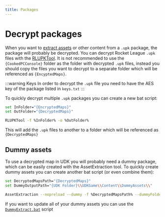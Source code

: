 ```yaml
---
title: Packages
---
```

# Decrypt packages

When you want to [extract assets](01_assets.md) or other content from a `.upk` package, the package will probably be decrypted. You can decrypt Rocket League `.upk` files with the [RLUPKTool](https://github.com/Martinii89/RLUPKT/tree/master). It is not recommended to use the `{CookedPCConsole}` folder as the folder with decrypted `.upk` files, instead you should copy the files you want to decrypt to a separate folder which will be referenced as `{EncyptedMaps}`.

:::warning Keys
In order to decrypt the `.upk` file you need to have the AES key of the package listed in `keys.txt`
:::

To quickly decrypt multiple `.upk` packages you can create a new bat script:

```sh
set InFolder="{EncryptedMaps}"
set OutFolder="{DecryptedMaps}"

RLUPKTool -f %InFolder% -o %OutFolder%
```

This will add the `.upk` files to another to a folder which will be referenced as `{DecryptedMaps}`

## Dummy assets

To use a decrypted map in UDK you will probably need a dummy package, which can be easily created with the AssetExtraction tool. To quickly create dummy assets you can create another bat script (or even combine them):

```sh
set DecryptedMapsPath="{DecryptedMaps}"
set DummyOutputPath="{UDK Folder}\\UDKGame\\Content\\DummyAssets\\"

AssetExtraction --nopreload --dummy -f %DecryptedMapsPath% --dummyFolder %DummyOutputPath% -g *.upk
```

If you want to update all of your dummy assets you can use the [`DummyExtract.bat`](https://github.com/Martinii89/RL_DummyAssets/blob/master/DummyExtract.bat) script

